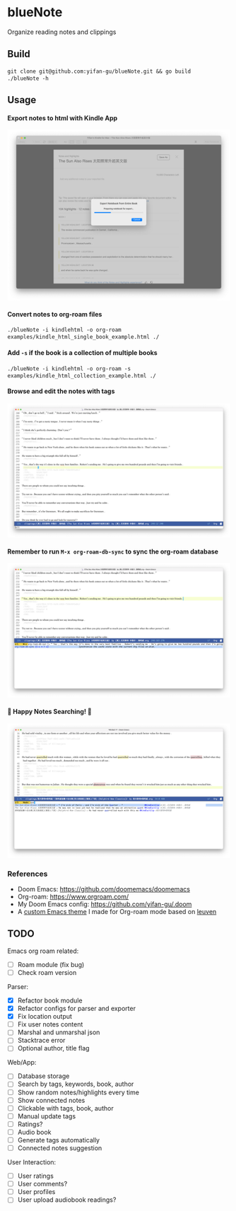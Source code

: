 blueNote
============
Organize reading notes and clippings


## Build

```
git clone git@github.com:yifan-gu/blueNote.git && go build
./blueNote -h
```

## Usage

#### Export notes to html with Kindle App
![Export Notes From Kindle App](screenshots/export-notes-from-kindle-app.png)

#### Convert notes to org-roam files
```
./blueNote -i kindlehtml -o org-roam examples/kindle_html_single_book_example.html ./
```

#### Add `-s` if the book is a collection of multiple books
```
./blueNote -i kindlehtml -o org-roam -s examples/kindle_html_collection_example.html ./
```

#### Browse and edit the notes with tags
![View and Edit Notes in Emacs Org-roam](screenshots/view-notes-with-emacs-org-roam.png)

#### Remember to run `M-x org-roam-db-sync` to sync the org-roam database
![Run org-roam-db-sync](screenshots/org-roam-db-sync.png)

#### 📖 Happy Notes Searching! 📖
![Search for Notes in Emacs Org-roam](screenshots/search-keywords-with-emacs-org-roam.png)


### References

- Doom Emacs: https://github.com/doomemacs/doomemacs
- Org-roam: https://www.orgroam.com/
- My Doom Emacs config: https://github.com/yifan-gu/.doom
- A [custom Emacs theme](https://github.com/yifan-gu/.doom/blob/master/themes/org-leuven-theme.el) I made for Org-roam mode based on [leuven](https://github.com/fniessen/emacs-leuven-theme)


## TODO

Emacs org roam related:
- [ ] Roam module (fix bug)
- [ ] Check roam version

Parser:
- [x] Refactor book module
- [x] Refactor configs for parser and exporter
- [x] Fix location output
- [ ] Fix user notes content
- [ ] Marshal and unmarshal json
- [ ] Stacktrace error
- [ ] Optional author, title flag

Web/App:
- [ ] Database storage
- [ ] Search by tags, keywords, book, author
- [ ] Show random notes/highlights every time
- [ ] Show connected notes
- [ ] Clickable with tags, book, author
- [ ] Manual update tags
- [ ] Ratings?
- [ ] Audio book
- [ ] Generate tags automatically
- [ ] Connected notes suggestion

User Interaction:
- [ ] User ratings
- [ ] User comments?
- [ ] User profiles
- [ ] User upload audiobook readings?
